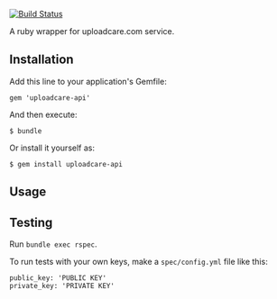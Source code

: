[![Build Status](https://secure.travis-ci.org/uploadcare/ruby-uploadcare-api.png)](http://travis-ci.org/uploadcare/ruby-uploadcare-api)

A ruby wrapper for uploadcare.com service.

## Installation

Add this line to your application's Gemfile:

    gem 'uploadcare-api'

And then execute:

    $ bundle

Or install it yourself as:

    $ gem install uploadcare-api

## Usage


## Testing

Run `bundle exec rspec`.

To run tests with your own keys, make a `spec/config.yml` file like this:

    public_key: 'PUBLIC KEY'
    private_key: 'PRIVATE KEY'
